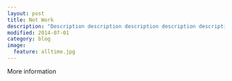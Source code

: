 ```yaml
---
layout: post
title: Not Work
description: "Description description description description description description description."
modified: 2014-07-01
category: blog
image:
  feature: alltime.jpg
---
```


More information